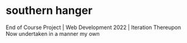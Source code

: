 # southern hanger
End of Course Project | Web Development 2022 | Iteration Thereupon  
Now undertaken in a manner my own
